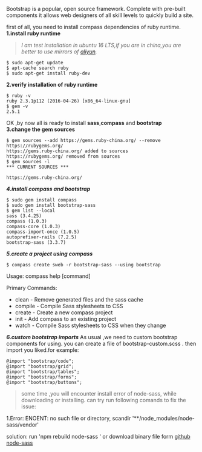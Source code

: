  Bootstrap is a popular, open source framework. Complete with pre-built components it allows web designers of all skill levels to quickly build a site.

first of all, you need to install compass dependencies of ruby runtime.
**1.install ruby runtime**
>*I am test installation in ubuntu 16 LTS,if you are in china,you are better to use mirrors of [aliyun](http://mirrors.aliyun.com/).*
```
$ sudo apt-get update
$ apt-cache search ruby
$ sudo apt-get install ruby-dev
```
**2.verify installation of ruby runtime**
```
$ ruby -v
ruby 2.3.1p112 (2016-04-26) [x86_64-linux-gnu]
$ gem -v
2.5.1
```
OK ,by now all is ready to install **sass**,**compass** and **bootstrap**  
**3.change the gem sources**
```
$ gem sources --add https://gems.ruby-china.org/ --remove https://rubygems.org/
https://gems.ruby-china.org/ added to sources
https://rubygems.org/ removed from sources
$ gem sources -l
*** CURRENT SOURCES ***

https://gems.ruby-china.org/

```
***4.install compass and bootstrap***
```
$ sudo gem install compass
$ sudo gem install bootstrap-sass
$ gem list --local
sass (3.4.25)
compass (1.0.3)
compass-core (1.0.3)
compass-import-once (1.0.5)
autoprefixer-rails (7.2.5)
bootstrap-sass (3.3.7)
```
***5.create a project using compass***
```
$ compass create sweb -r bootstrap-sass --using bootstrap
```
Usage: compass help [command]

Primary Commands:
  * clean       - Remove generated files and the sass cache
  * compile     - Compile Sass stylesheets to CSS
  * create      - Create a new compass project
  * init        - Add compass to an existing project
  * watch       - Compile Sass stylesheets to CSS when they change

***6.custom bootstrap imports***
As usual ,we need to custom bootstrap components for using. you can create a file of bootstrap-custom.scss . then import you liked.for example:
```
@import "bootstrap/code";
@import "bootstrap/grid";
@import "bootstrap/tables";
@import "bootstrap/forms";
@import "bootstrap/buttons";
```
> some time ,you will encounter install error of node-sass, while downloading or installing. can try run following comands to fix the issue:

1.Error: ENOENT: no such file or directory, scandir '**/node_modules/node-sass/vendor'

solution: run 'npm rebuild node-sass ' or download binary file form [github node-sass](https://github.com/sass/node-sass/releases)

